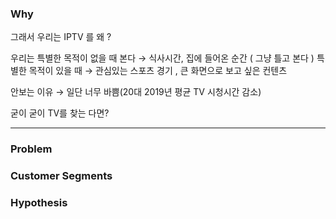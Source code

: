
### Why

그래서 우리는 IPTV 를 왜 ?

우리는 특별한 목적이 없을 때 본다 → 식사시간, 집에 들어온 순간 ( 그냥 틀고 본다 )
특별한 목적이 있을 때 → 관심있는 스포츠 경기 , 큰 화면으로 보고 싶은 컨텐츠

안보는 이유 → 일단 너무 바쁨(20대 2019년 평균 TV 시청시간 감소)

굳이 굳이 TV를 찾는 다면?




---

### Problem

### Customer Segments

### Hypothesis



